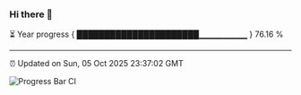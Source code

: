 ### Hi there 👋

⏳ Year progress { ██████████████████████▁▁▁▁▁▁▁▁ } 76.16 %

---

⏰ Updated on Sun, 05 Oct 2025 23:37:02 GMT

![Progress Bar CI](https://github.com/IshwaranRudhara/GIT-ACTION/workflows/Progress%20Bar%20CI/badge.svg)
